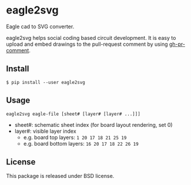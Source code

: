 # eagle2svg
Eagle cad to SVG converter.

eagle2svg helps social coding based circuit development.
It is easy to upload and embed drawings to the pull-request comment
by using [gh-pr-comment](https://github.com/at-wat/gh-pr-comment).

## Install

```
$ pip install --user eagle2svg
```

## Usage

```
eagle2svg eagle-file [sheet# [layer# [layer# ...]]]
```

- sheet#: schematic sheet index (for board layout rendering, set 0)
- layer#: visible layer index
  - e.g. board top layers: `1 20 17 18 21 25 19`
  - e.g. board bottom layers: `16 20 17 18 22 26 19`

## License

This package is released under BSD license.
